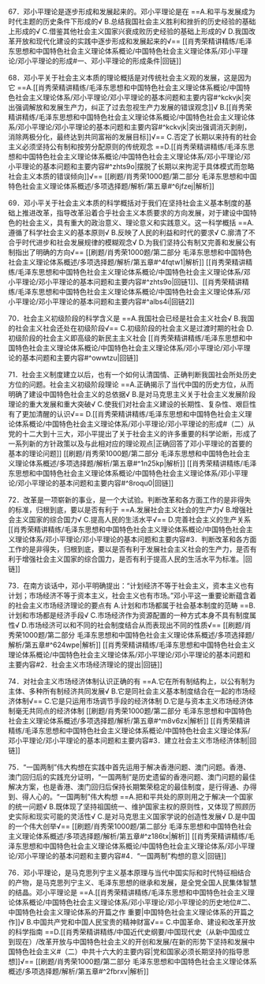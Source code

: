 67．邓小平理论是逐步形成和发展起来的。邓小平理论是在
==A.和平与发展成为时代主题的历史条件下形成的√
B.总结我国社会主义胜利和挫折的历史经验的基础上形成的√
C.借鉴其他社会主义国家兴衰成败历史经验的基础上形成的√
D.我国改革开放和现代化建设的实践中逐步形成和发展起来的√==
[[肖秀荣精讲精练/毛泽东思想和中国特色社会主义理论体系概论/中国特色社会主义理论体系/邓小平理论/邓小平理论的形成#一、邓小平理论的形成条件|回链]]

68．邓小平关于社会主义本质的理论概括是对传统社会主义观的发展，这是因为它
==A.[[肖秀荣精讲精练/毛泽东思想和中国特色社会主义理论体系概论/中国特色社会主义理论体系/邓小平理论/邓小平理论的基本问题和主要内容#^kckvjk|突出强调解放和发展生产力，纠正了过去忽视生产力发展的错误观念]]√
B.[[肖秀荣精讲精练/毛泽东思想和中国特色社会主义理论体系概论/中国特色社会主义理论体系/邓小平理论/邓小平理论的基本问题和主要内容#^kckvjk|突出强调消灭剥削，消除两极分化，最终达到共同富裕的发展目标]]√==
C.否定了长期以来持有的社会主义必须坚持公有制和按劳分配原则的传统观念
==D.[[肖秀荣精讲精练/毛泽东思想和中国特色社会主义理论体系概论/中国特色社会主义理论体系/邓小平理论/邓小平理论的基本问题和主要内容#^zhts9o|摆脱了长期以来拘泥于具体模式而忽略社会主义本质的错误倾向]]√==
[[刷题/肖秀荣1000题/第二部分 毛泽东思想和中国特色社会主义理论体系概述/多项选择题/解析/第五章#^6jfzej|解析]]

69．邓小平关于社会主义本质的科学概括对于我们在坚持社会主义基本制度的基础上推进改革，指导改革沿着合乎社会主义本质要求的方向发展，对于建设中国特色的社会主义，具有重大的政治意义、理论意义和实践意义。这一科学概括
==A.遵循了科学社会主义的基本原则√
B.反映了人民的利益和时代的要求√
C.廓清了不合乎时代进步和社会发展规律的模糊观念√
D.为我们坚持公有制又完善和发展公有制指出了明确的方向√==
[[刷题/肖秀荣1000题/第二部分 毛泽东思想和中国特色社会主义理论体系概述/多项选择题/解析/第五章#^4fqtw1|解析]]
[[肖秀荣精讲精练/毛泽东思想和中国特色社会主义理论体系概论/中国特色社会主义理论体系/邓小平理论/邓小平理论的基本问题和主要内容#^zhts9o|回链1]]、[[肖秀荣精讲精练/毛泽东思想和中国特色社会主义理论体系概论/中国特色社会主义理论体系/邓小平理论/邓小平理论的基本问题和主要内容#^albs4i|回链2]]

70．社会主义初级阶段的科学含义是
==A.我国社会已经是社会主义社会√
B.我国的社会主义社会还处在初级阶段√==
C.初级阶段的社会主义是过渡时期的社会
D.初级阶段的社会主义即高级的新民主主义社会
[[肖秀荣精讲精练/毛泽东思想和中国特色社会主义理论体系概论/中国特色社会主义理论体系/邓小平理论/邓小平理论的基本问题和主要内容#^owwtzu|回链]]

71．社会主义制度建立以后，也有一个如何认清国情、正确判断我国社会所处历史方位的问题。社会主义初级阶段理论
==A.正确揭示了当代中国的历史方位，从而明确了建设中国特色社会主义的总依据√
B.是对马克思主义关于社会主义发展阶段理论的重大发展和重大突破√
C.使我们对社会主义建设的长期性、复杂性、艰巨性有了更加清醒的认识√==
D.[[肖秀荣精讲精练/毛泽东思想和中国特色社会主义理论体系概论/中国特色社会主义理论体系/邓小平理论/邓小平理论的形成#（二）从党的十二大到十三大，邓小平提出了关于社会主义的许多重要的科学论断，形成了一系列新的方针政策以及与此相对应的理论观点|正确回答了邓小平理论的首要的基本的理论问题]]
[[刷题/肖秀荣1000题/第二部分 毛泽东思想和中国特色社会主义理论体系概述/多项选择题/解析/第五章#^1n25kp|解析]]
[[肖秀荣精讲精练/毛泽东思想和中国特色社会主义理论体系概论/中国特色社会主义理论体系/邓小平理论/邓小平理论的基本问题和主要内容#^8roqu0|回链]]

72．改革是一项崭新的事业，是一个大试验。判断改革和各方面工作的是非得失的标准，归根到底，要以是否有利于
==A.发展社会主义社会的生产力√
B.增强社会主义国家的综合国力√
C.提高人民的生活水平√==
D.完善社会主义的生产关系
[[肖秀荣精讲精练/毛泽东思想和中国特色社会主义理论体系概论/中国特色社会主义理论体系/邓小平理论/邓小平理论的基本问题和主要内容#3．判断改革和各方面工作的是非得失，归根到底，要以是否有利于发展社会主义社会的生产力，是否有利于增强社会主义国家的综合国力，是否有利于提高人民的生活水平为标准。|回链]]

73．在南方谈话中，邓小平明确提出：“计划经济不等于社会主义，资本主义也有计划；市场经济不等于资本主义，社会主义也有市场。”邓小平这一重要论断蕴含着的社会主义市场经济理论的要点有
A.计划和市场都属于社会基本制度的范畴
==B.计划和市场都是经济手段√
C.市场经济作为资源配置的一种方式本身不具有制度属性√
D.市场经济可以和不同的社会制度结合从而表现出不同的性质√==
[[刷题/肖秀荣1000题/第二部分 毛泽东思想和中国特色社会主义理论体系概述/多项选择题/解析/第五章#^624wpe|解析]]
[[肖秀荣精讲精练/毛泽东思想和中国特色社会主义理论体系概论/中国特色社会主义理论体系/邓小平理论/邓小平理论的基本问题和主要内容#2．社会主义市场经济理论的提出|回链]]

74．对社会主义市场经济体制认识正确的有
==A.它在所有制结构上，以公有制为主体、多种所有制经济共同发展√
B.它是同社会主义基本制度结合在一起的市场经济体制√==
C.它是只运用市场调节手段的经济体制
D.它是与资本主义市场经济体制毫无共同点的经济体制
[[刷题/肖秀荣1000题/第二部分 毛泽东思想和中国特色社会主义理论体系概述/多项选择题/解析/第五章#^m8v6zx|解析]]
[[肖秀荣精讲精练/毛泽东思想和中国特色社会主义理论体系概论/中国特色社会主义理论体系/邓小平理论/邓小平理论的基本问题和主要内容#3．建立社会主义市场经济体制|回链]]

75．“一国两制”伟大构想在实践中首先运用于解决香港问题、澳门问题。香港、澳门回归后的实践充分证明，“一国两制”是历史遗留的香港问题、澳门问题的最佳解决方案，也是香港、澳门回归后保持长期繁荣稳定的最佳制度，是行得通、办得到、得人心的。“一国两制”伟大构想
==A.把和平共处的原则用之于解决一个国家的统一问题√
B.既体现了坚持祖国统一、维护国家主权的原则性，又体现了照顾历史实际和现实可能的灵活性√
C.是对马克思主义国家学说的创造性发展√
D.是中国的一个伟大创举√==
[[刷题/肖秀荣1000题/第二部分 毛泽东思想和中国特色社会主义理论体系概述/多项选择题/解析/第五章#^z186tx|解析]]
[[肖秀荣精讲精练/毛泽东思想和中国特色社会主义理论体系概论/中国特色社会主义理论体系/邓小平理论/邓小平理论的基本问题和主要内容#4．“一国两制”构想的意义|回链]]

76．邓小平理论，是马克思列宁主义基本原理与当代中国实际和时代特征相结合的产物，是马克思列宁主义、毛泽东思想的继承和发展，是全党全国人民集体智慧的结晶。邓小平理论是
==A.[[肖秀荣精讲精练/毛泽东思想和中国特色社会主义理论体系概论/中国特色社会主义理论体系/邓小平理论/邓小平理论的历史地位#二、中国特色社会主义理论体系的开篇之作 重要|中国特色社会主义理论体系的开篇之作]]√
B.中国共产党和中国人民宝贵的精神财富√==
C.中国革命、建设和改革开放的科学指南
==D.[[肖秀荣精讲精练/中国近代史纲要/中国现代史（从新中国成立到现在）/改革开放与中国特色社会主义的开创和发展/在新的形势下坚持和发展中国特色社会主义#（二）中共十六大的主要内容|党和国家必须长期坚持的指导思想]]√==
[[刷题/肖秀荣1000题/第二部分 毛泽东思想和中国特色社会主义理论体系概述/多项选择题/解析/第五章#^2fbrxv|解析]]